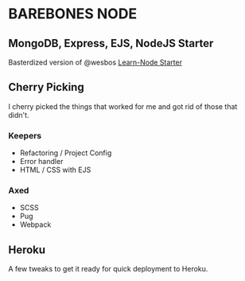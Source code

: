 # BAREBONES NODE

## MongoDB, Express, EJS, NodeJS Starter

Basterdized version of @wesbos [Learn-Node Starter](https://github.com/wesbos/Learn-Node/tree/master/starter-files)

## Cherry Picking
I cherry picked the things that worked for me and got rid of those that didn't.

### Keepers
* Refactoring / Project Config
* Error handler
* HTML / CSS with EJS

### Axed
* SCSS
* Pug
* Webpack

## Heroku
A few tweaks to get it ready for quick deployment to Heroku.
